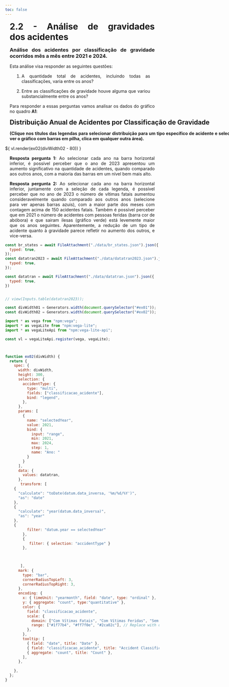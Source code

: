 ```yaml
---
toc: false
---
```


<style> 
    p, li, ol, table, figure, figcaption, h1, h2, h3, h4, h5, h6, .katex-display
    {
        max-width:none;
        text-align: justify;
        margin: 15px 15px;
        text-wrap: pretty;
    }
</style>


# 2.2 - Análise de gravidades dos acidentes

### Análise dos acidentes por classificação de gravidade ocorridos mês a mês entre 2021 e 2024.

Esta análise visa responder as seguintes questões:

1) A quantidade total de acidentes, incluindo todas as classificações, varia entre os anos?
2) Entre as classificações de gravidade houve alguma que variou substancialmente entre os anos?



Para responder a essas perguntas vamos analisar os dados do gráfico no quadro <b>A1</b>:

<div style="width: 100%; margin-top: 15px;">
    <h2 style="max-width: 900px !important; width: 1000px !important;">Distribuição Anual de Acidentes por Classificação de Gravidade</h2>
    <h4 style="max-width: 1000px !important; width: 1000px !important;">(Clique nos títulos das legendas para selecionar distribuição para um tipo específico de acidente e selecione o ano na barra inferior. Para voltar a ver o gráfico com barras em pilha, clica em qualquer outra área).</h4>
    <div id="ex02" style="width: 100%; margin-top: 15px;">
        ${ vl.render(ex02(divWidth02 - 80)) }
    </div>
</div>

<b>Resposta pergunta 1:</b> Ao selecionar cada ano na barra horizontal inferior, é possível perceber que o ano de 2023 apresentou um aumento significativo na quantidade de acidentes, quando comparado aos outros anos, com a maioria das barras em um nível bem mais alto.

<b>Resposta pergunta 2:</b> Ao selecionar cada ano na barra horizontal inferior, juntamente com a seleção de cada legenda, é possível perceber que no ano de 2023 o número de vítimas fatais aumentou consideravelmente quando comparado aos outros anos (selecione para ver apenas barras azuis), com a maior parte dos meses com contagem acima de 150 acidentes fatais. Também é possível perceber que em 2021 o número de acidentes com pessoas feridas (barra cor de abóbora) e que sairam ilesas (gráfico verde) está levemente maior que os anos seguintes. Aparentemente, a redução de um tipo de acidente quanto à gravidade parece refletir no aumento dos outros, e vice-versa. 

```js
const br_states = await FileAttachment("./data/br_states.json").json({
  typed: true,
});
const datatran2023 = await FileAttachment("./data/datatran2023.json").json({
  typed: true,
});

const datatran = await FileAttachment("./data/datatran.json").json({
  typed: true,
})


// view(Inputs.table(datatran2023));
```

```js
const divWidth01 = Generators.width(document.querySelector("#ex01"));
const divWidth02 = Generators.width(document.querySelector("#ex02"));
```

```js
import * as vega from "npm:vega";
import * as vegaLite from "npm:vega-lite";
import * as vegaLiteApi from "npm:vega-lite-api";

const vl = vegaLiteApi.register(vega, vegaLite);



function ex02(divWidth) {
  return {
    spec: {
      width: divWidth,
      height: 300,
      selection: {
        accidentType: {
          type: "multi",
          fields: ["classificacao_acidente"],
          bind: "legend",
        },
      },
      params: [
        {
          name: "selectedYear",
          value: 2021,
          bind: {
            input: "range",
            min: 2021,
            max: 2024,
            step: 1,
            name: "Ano: "
          }
        }
      ],
      data: {
        values: datatran,
      },
       transform: [
    {
      "calculate": "toDate(datum.data_inversa, '%m/%d/%Y')",
      "as": "date"
    },
    {
      "calculate": "year(datum.data_inversa)",
      "as": "year"
    },
    {
          filter: "datum.year == selectedYear"
        },       
        {
           filter: { selection: "accidentType" } 
        },

          
    
       ],
      mark: {
        type: "bar",
        cornerRadiusTopLeft: 3,
        cornerRadiusTopRight: 3,
      },
      encoding: {
        x: { timeUnit: "yearmonth", field: "date", type: "ordinal" },
        y: { aggregate: "count", type:"quantitative" },
        color: {
          field: "classificacao_acidente",
          scale: {
            domain: ["Com Vítimas Fatais", "Com Vítimas Feridas", "Sem Vítimas"], // Replace with actual accident types
            range: ["#1f77b4", "#ff7f0e", "#2ca02c"], // Replace with desired colors
          },
        },
        tooltip: [
          { field: "date", title: "Date" },
          { field: "classificacao_acidente", title: "Accident Classification" },
          { aggregate: "count", title: "Count" },
        ],        
      },     
     
    },
  };
}
```
